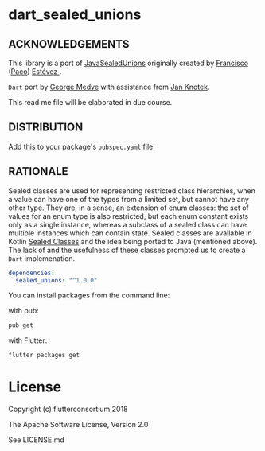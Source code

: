 # dart_sealed_unions

## ACKNOWLEDGEMENTS
This library is a port of [JavaSealedUnions](https://github.com/pakoito/JavaSealedUnions/blob/master/README.md) originally created by [Francisco](https://github.com/pakoito/) ([Paco](https://github.com/pakoito/)) [Estévez
](https://github.com/pakoito/).

`Dart` port by [George Medve](https://github.com/nodinosaur) with assistance from [Jan Knotek](https://github.com/JanKn).

This read me file will be elaborated in due course.

## DISTRIBUTION
Add this to your package's `pubspec.yaml` file:

## RATIONALE
Sealed classes are used for representing restricted class hierarchies, when a value can have one of the types from a limited set, but cannot have any other type. They are, in a sense, an extension of enum classes: the set of values for an enum type is also restricted, but each enum constant exists only as a single instance, whereas a subclass of a sealed class can have multiple instances which can contain state.
Sealed classes are available in Kotlin [Sealed Classes](https://kotlinlang.org/docs/reference/sealed-classes.html) and the idea being ported to Java (mentioned above). The lack of and the usefulness of these classes prompted us to create a `Dart` implemenation.

```yaml
dependencies:
  sealed_unions: "^1.0.0"
```
You can install packages from the command line:

with pub:
```bash
pub get
```

with Flutter:
```bash
flutter packages get
```


# License

Copyright (c) flutterconsortium 2018

The Apache Software License, Version 2.0

See LICENSE.md
